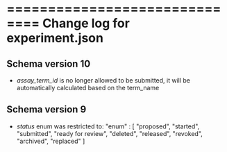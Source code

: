 ==============================
Change log for experiment.json
==============================

Schema version 10
-----------------

* *assay_term_id* is no longer allowed to be submitted, it will be automatically calculated based on the term_name

Schema version 9
----------------

* *status* enum was restricted to:
    "enum" : [
                "proposed",
                "started",
                "submitted",
                "ready for review",
                "deleted",
                "released",
                "revoked",
                "archived",
                "replaced"
            ]
